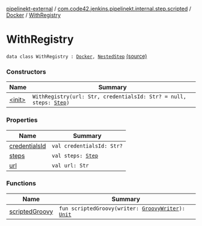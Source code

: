 [pipelinekt-external](../../../index.md) / [com.code42.jenkins.pipelinekt.internal.step.scripted](../../index.md) / [Docker](../index.md) / [WithRegistry](./index.md)

# WithRegistry

`data class WithRegistry : `[`Docker`](../index.md)`, `[`NestedStep`](../../../com.code42.jenkins.pipelinekt.core.step/-nested-step/index.md) [(source)](https://github.com/code42/pipelinekt/tree/master/internal/src/main/kotlin/com/code42/jenkins/pipelinekt/internal/step/scripted/Docker.kt#L114)

### Constructors

| Name | Summary |
|---|---|
| [&lt;init&gt;](-init-.md) | `WithRegistry(url: Str, credentialsId: Str? = null, steps: `[`Step`](../../../com.code42.jenkins.pipelinekt.core.step/-step/index.md)`)` |

### Properties

| Name | Summary |
|---|---|
| [credentialsId](credentials-id.md) | `val credentialsId: Str?` |
| [steps](steps.md) | `val steps: `[`Step`](../../../com.code42.jenkins.pipelinekt.core.step/-step/index.md) |
| [url](url.md) | `val url: Str` |

### Functions

| Name | Summary |
|---|---|
| [scriptedGroovy](scripted-groovy.md) | `fun scriptedGroovy(writer: `[`GroovyWriter`](../../../com.code42.jenkins.pipelinekt.core.writer/-groovy-writer/index.md)`): `[`Unit`](https://kotlinlang.org/api/latest/jvm/stdlib/kotlin/-unit/index.html) |
